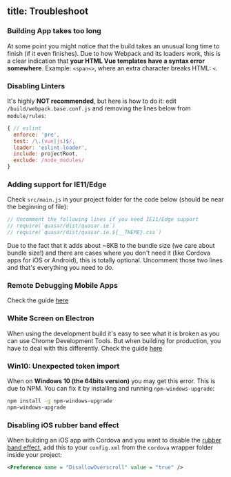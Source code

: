 title: Troubleshoot
---

### Building App takes too long

At some point you might notice that the build takes an unusual long time to finish (if it even finishes). Due to how Webpack and its loaders work, this is a clear indication that **your HTML Vue templates have a syntax error somewhere**. Example: `<span<>`, where an extra character breaks HTML: `<`.

### Disabling Linters

It's highly **NOT recommended**, but here is how to do it: edit `/build/webpack.base.conf.js` and removing the lines below from `module/rules`:

``` js
{ // eslint
  enforce: 'pre',
  test: /\.(vue|js)$/,
  loader: 'eslint-loader',
  include: projectRoot,
  exclude: /node_modules/
}
```

### Adding support for IE11/Edge
Check `src/main.js` in your project folder for the code below (should be near the beginning of file):
``` js
// Uncomment the following lines if you need IE11/Edge support
// require(`quasar/dist/quasar.ie`)
// require(`quasar/dist/quasar.ie.${__THEME}.css`)
```

Due to the fact that it adds about ~8KB to the bundle size (we care about bundle size!) and there are cases where you don't need it (like Cordova apps for iOS or Android), this is totally optional. Uncomment those two lines and that's everything you need to do.

### Remote Debugging Mobile Apps

Check the guide [here](/guide/cordova-wrapper.html#Remote-Debugging)

### White Screen on Electron

When using the development build it's easy to see what it is broken as you can use Chrome Development Tools. But when building for production, you have to deal with this differently. Check the guide [here](/guide/electron-wrapper.html#Debugging)

### Win10: Unexpected token import

When on **Windows 10 (the 64bits version)** you may get this error. This is due to NPM. You can fix it by installing and running `npm-windows-upgrade`:

``` bash
npm install -g npm-windows-upgrade
npm-windows-upgrade
```

### Disabling iOS rubber band effect

When building an iOS app with Cordova and you want to disable the [rubber band effect](https://www.youtube.com/watch?v=UjuNGpU29Mk), add this to your `config.xml` from the `cordova` wrapper folder inside your project:

``` xml
<Preference name = "DisallowOverscroll" value = "true" />
```
